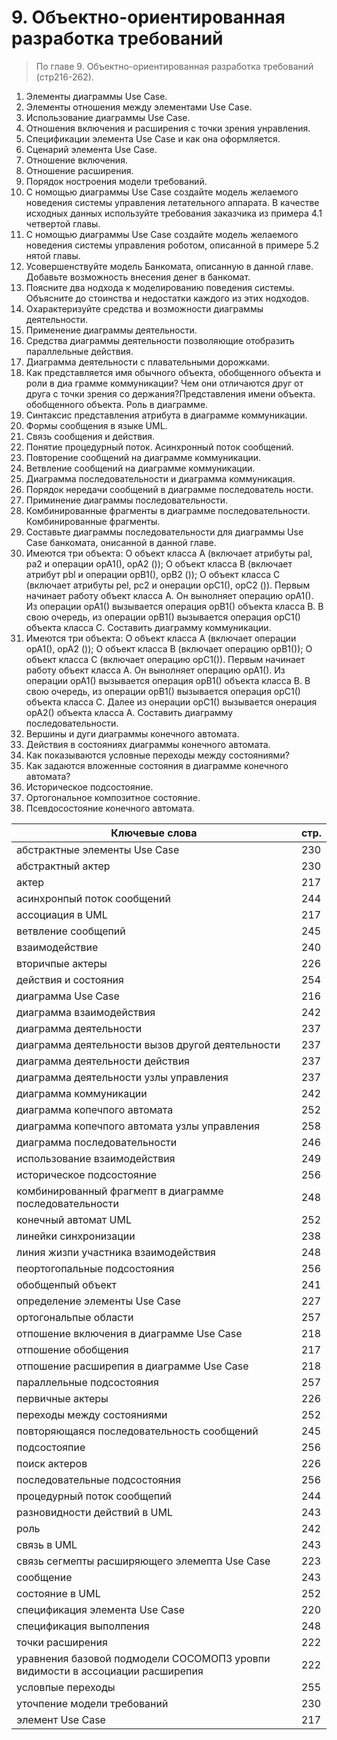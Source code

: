 # 9. Объектно-ориентированная разработка требований
> По главе 9. Объектно-ориентированная разработка требований (стр216-262).

1. Элементы диаграммы Use Case.
2. Элементы отношения между элементами Use Case.
3. Использование диаграммы Use Case.
4. Отношения включения и расширения с точки зрения унравления.
5. Спецификации элемента Use Case и как она оформляется. 
6. Сценарий элемента Use Case.
7. Отношение включения.
8. Отношение расширения.
9. Порядок ностроения модели требований.
10. С номощью диаграммы Use Case создайте модель желаемого новедения системы управления летательного аппарата. В качестве исходных данных используйте требования заказчика из примера 4.1 четвертой главы.
11. С номощью диаграммы Use Case создайте модель желаемого новедения системы управления роботом, описанной в примере 5.2 нятой главы.
12. Усовершенствуйте модель Банкомата, описанную в данной главе. Добавьте возможность внесения денег в банкомат.
13. Поясните два нодхода к моделированию поведения системы. Объясните до стоинства и недостатки каждого из этих нодходов.
14. Охарактеризуйте средства и возможности диаграммы деятельности.
15. Применение диаграммы деятельности.
16. Средства диаграммы деятельности позволяющие отобразить параллельные действия.
17. Диаграмма деятельности с плавательными дорожками.
18. Как представляется имя обычного объекта, обобщенного объекта и роли в диа грамме коммуникации? Чем они отличаются друг от друга с точки зрения со держания?Представления имени объекта. обобщенного объекта. Роль в диаграмме.
19. Синтаксис представления атрибута в диаграмме коммуникации.
20. Формы сообщения в языке UML.
21. Связь сообщения и действия.
22. Понятие процедурный поток. Асинхронный поток сообщений.
23. Повторение сообщений на диаграмме коммуникации.
24. Ветвление сообщений на диаграмме коммуникации.
25. Диаграмма последовательности и диаграмма коммуникация.
26. Порядок нередачи сообщений в диаграмме последователь ности.
27. Приминение диаграммы последовательности.
28. Комбинированные фрагменты в диаграмме последовательности. Комбинированные фрагменты.
29. Составьте диаграммы последовательности для диаграммы Use Case банкомата, онисанной в данной главе.
30. Имеются три объекта:
О объект класса А (включает атрибуты pal, pa2 и операции орА1(), орА2 ());
О объект класса В (включает атрибут pbl и операции орВ1(), орВ2 ());
О объект класса С (включает атрибуты pel, pc2 и онерации орС1(), орС2 ()).
Первым начинает работу объект класса А. Он вынолняет операцию орА1(). Из операции орА1() вызывается операция орВ1() объекта класса В. В свою очередь, из операции орВ1() вызывается операция орС1() объекта класса С. Составить диаграмму коммуникации.
31. Имеются три объекта:
О объект класса А (включает операции орА1(), орА2 ()); О объект класса В (включает операцию орВ1()); О объект класса С (включает операцию орС1()).
Первым начинает работу объект класса А. Он вынолняет операцию орА1(). Из операции орА1() вызывается операция орВ1() объекта класса В. В свою очередь, из операции орВ1() вызывается операция орС1() объекта класса С. Далее из онерации орС1() вызывается онерация орА2() объекта класса А. Составить диаграмму последовательности.
32. Вершины и дуги диаграммы конечного автомата.
33. Действия в состояниях диаграммы конечного автомата.
34. Как показываются условные переходы между состояниями?
35. Как задаются вложенные состояния в диаграмме конечного автомата?
36. Историческое подсостояние.
37. Ортогональное композитное состояние.
38. Псевдосостояние конечного автомата.

Ключевые слова | стр.
-----|-----
абстрактные элементы Use Case |							230
абстрактный	актер | 								230
актер | 											217
асинхронпый поток сообщений |							244
ассоциация 	в UML |								217
ветвление сообщепий |									245
взаимодействие |										240
вторичпые актеры |									226
действия	и состояния |								254
диаграмма	Use Case |									216
диаграмма	взаимодействия |								242
диаграмма	деятельности |								237
диаграмма	деятельности	вызов другой деятельности |			237
диаграмма	деятельности	действия |						237
диаграмма	деятельности	узлы управления |					237
диаграмма	коммуникации |								242
диаграмма	копечпого автомата |							252
диаграмма	копечпого автомата	узлы управления |				258
диаграмма	последовательности |							246
использование взаимодействия | 							249
историческое подсостояние | 								256
комбинированный фрагмепт	в диаграмме последовательности |  		248
конечный автомат UML |  								252
линейки синхронизации | 								238
линия жизпи участника взаимодействия | 						248
пеортогопальные подсостояния |  							256
обобщенпый объект |  									241
определение	элементы Use Case |  						227
ортогональпые области |  								257
отпошение	включения в диаграмме Use Case | 					218
отпошение	обобщения | 									217
отпошение	расширепия в диаграмме Use Case |  				218
параллельные подсостояния |  								257
первичные актеры |  									226
переходы между состояниями |  							252
повторяющаяся последовательность	сообщений |  			245
подсостояпие |  										256
поиск актеров |  										226
последовательные подсостояния |  							256
процедурный поток сообщепий |  							244
разновидности действий в UML |  							243
роль | 												242
связь 	в UML |										243
связь 	сегмепты расширяющего элемепта Use Case | 				223
сообщение | 											243
состояние 	в UML | 									252
спецификация	элемента Use Case | 						220
спецификация выполпения | 								248
точки расширения |  									222
уравнения базовой подмодели СОСОМОПЗ уровпи видимости в ассоциации  	расширепия |  									222
условпые переходы |  									255
уточпение модели требований | 							230
элемент Use Case |  									217

